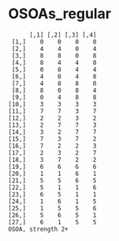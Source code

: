# OSOAs_regular

          [,1] [,2] [,3] [,4]
     [1,]    0    0    0    0
     [2,]    4    4    0    4
     [3,]    8    8    0    8
     [4,]    8    4    4    0
     [5,]    0    8    4    4
     [6,]    4    0    4    8
     [7,]    4    8    8    0
     [8,]    8    0    8    4
     [9,]    0    4    8    8
    [10,]    3    3    3    3
    [11,]    7    7    3    7
    [12,]    2    2    3    2
    [13,]    2    7    7    3
    [14,]    3    2    7    7
    [15,]    7    3    7    2
    [16,]    7    2    2    3
    [17,]    2    3    2    7
    [18,]    3    7    2    2
    [19,]    6    6    6    6
    [20,]    1    1    6    1
    [21,]    5    5    6    5
    [22,]    5    1    1    6
    [23,]    6    5    1    1
    [24,]    1    6    1    5
    [25,]    1    5    5    6
    [26,]    5    6    5    1
    [27,]    6    1    5    5
    OSOA, strength 2+

